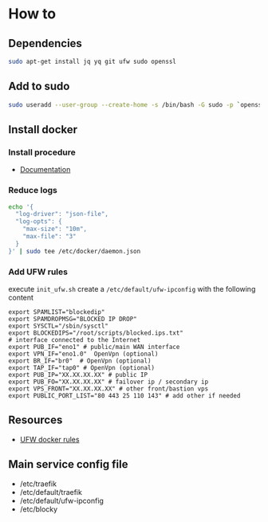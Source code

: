 # How to

## Dependencies

```bash
sudo apt-get install jq yq git ufw sudo openssl
```
## Add to sudo

```bash
sudo useradd --user-group --create-home -s /bin/bash -G sudo -p `openssl passwd` $user_to_add
```

## Install docker

### Install procedure

* [Documentation](https://docs.docker.com/engine/install/debian/#install-using-the-repository)

### Reduce logs

```bash
echo '{                    
  "log-driver": "json-file",
  "log-opts": {
    "max-size": "10m",
    "max-file": "3"
  }
}' | sudo tee /etc/docker/daemon.json
```

### Add UFW rules

execute `init_ufw.sh`
create a `/etc/default/ufw-ipconfig` with the following content 
```
export SPAMLIST="blockedip"
export SPAMDROPMSG="BLOCKED IP DROP"
export SYSCTL="/sbin/sysctl"
export BLOCKEDIPS="/root/scripts/blocked.ips.txt"
# interface connected to the Internet
export PUB_IF="eno1" # public/main WAN interface
export VPN_IF="eno1.0"  OpenVpn (optional)
export BR_IF="br0"  # OpenVpn (optional)
export TAP_IF="tap0" # OpenVpn (optional)
export PUB_IP="XX.XX.XX.XX" # public IP
export PUB_FO="XX.XX.XX.XX" # failover ip / secondary ip
export VPS_FRONT="XX.XX.XX.XX" # other front/bastion vps
export PUBLIC_PORT_LIST="80 443 25 110 143" # add other if needed
```
## Resources

* [UFW docker rules](https://github.com/chaifeng/ufw-docker?tab=readme-ov-file#tldr=)

## Main service config file

* /etc/traefik
* /etc/default/traefik
* /etc/default/ufw-ipconfig
* /etc/blocky
